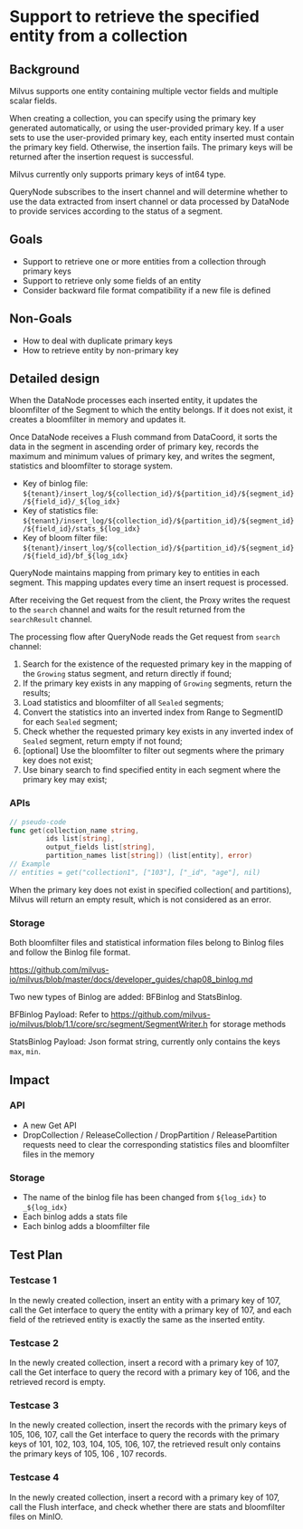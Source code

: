 # Support to retrieve the specified entity from a collection

## Background

Milvus supports one entity containing multiple vector fields and multiple scalar fields.

When creating a collection, you can specify using the primary key generated automatically, or using the user-provided primary key. 
If a user sets to use the user-provided primary key, each entity inserted must contain the primary key field. Otherwise, the insertion fails. 
The primary keys will be returned after the insertion request is successful.

Milvus currently only supports primary keys of int64 type.

QueryNode subscribes to the insert channel and will determine whether to use the data extracted from insert channel or data processed by DataNode to provide services according to the status of a segment.

## Goals

- Support to retrieve one or more entities from a collection through primary keys
- Support to retrieve only some fields of an entity
- Consider backward file format compatibility if a new file is defined

## Non-Goals

- How to deal with duplicate primary keys
- How to retrieve entity by non-primary key

## Detailed design

When the DataNode processes each inserted entity, it updates the bloomfilter of the Segment to which the entity belongs. If it does not exist, it creates a bloomfilter in memory and updates it.

Once DataNode receives a Flush command from DataCoord, it sorts the data in the segment in ascending order of primary key, records the maximum and minimum values of primary key, and writes the segment, statistics and bloomfilter to storage system.

- Key of binlog file: `${tenant}/insert_log/${collection_id}/${partition_id}/${segment_id}/${field_id}/_${log_idx}`
- Key of statistics file: `${tenant}/insert_log/${collection_id}/${partition_id}/${segment_id}/${field_id}/stats_${log_idx}`
- Key of bloom filter file: `${tenant}/insert_log/${collection_id}/${partition_id}/${segment_id}/${field_id}/bf_${log_idx}`

QueryNode maintains mapping from primary key to entities in each segment. This mapping updates every time an insert request is processed.

After receiving the Get request from the client, the Proxy writes the request to the `search` channel and waits for the result returned from the `searchResult` channel.

The processing flow after QueryNode reads the Get request from `search` channel:

1. Search for the existence of the requested primary key in the mapping of the `Growing` status segment, and return directly if found;
2. If the primary key exists in any mapping of `Growing` segments, return the results;
3. Load statistics and bloomfilter of all `Sealed` segments;
4. Convert the statistics into an inverted index from Range to SegmentID for each `Sealed` segment;
5. Check whether the requested primary key exists in any inverted index of `Sealed` segment, return empty if not found;
6. [optional] Use the bloomfilter to filter out segments where the primary key does not exist;
7. Use binary search to find specified entity in each segment where the primary key may exist;

### APIs

```go
// pseudo-code
func get(collection_name string,
         ids list[string],
         output_fields list[string],
         partition_names list[string]) (list[entity], error)
// Example
// entities = get("collection1", ["103"], ["_id", "age"], nil)
```

When the primary key does not exist in specified collection( and partitions), Milvus will return an empty result, which is not considered as an error.

### Storage

Both bloomfilter files and statistical information files belong to Binlog files and follow the Binlog file format.

https://github.com/milvus-io/milvus/blob/master/docs/developer_guides/chap08_binlog.md

Two new types of Binlog are added: BFBinlog and StatsBinlog.

BFBinlog Payload: Refer to https://github.com/milvus-io/milvus/blob/1.1/core/src/segment/SegmentWriter.h for storage methods

StatsBinlog Payload: Json format string, currently only contains the keys `max`, `min`.

## Impact

### API

- A new Get API
- DropCollection / ReleaseCollection / DropPartition / ReleasePartition requests need to clear the corresponding statistics files and bloomfilter files in the memory

### Storage

- The name of the binlog file has been changed from `${log_idx}` to `_${log_idx}`
- Each binlog adds a stats file
- Each binlog adds a bloomfilter file

## Test Plan

### Testcase 1

In the newly created collection, insert an entity with a primary key of 107, call the Get interface to query the entity with a primary key of 107, and each field of the retrieved entity is exactly the same as the inserted entity.

### Testcase 2

In the newly created collection, insert a record with a primary key of 107, call the Get interface to query the record with a primary key of 106, and the retrieved record is empty.

### Testcase 3

In the newly created collection, insert the records with the primary keys of 105, 106, 107, call the Get interface to query the records with the primary keys of 101, 102, 103, 104, 105, 106, 107, the retrieved result only contains the primary keys of 105, 106 , 107 records.

### Testcase 4

In the newly created collection, insert a record with a primary key of 107, call the Flush interface, and check whether there are stats and bloomfilter files on MinIO.
